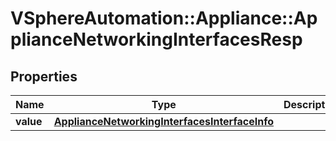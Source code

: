 # VSphereAutomation::Appliance::ApplianceNetworkingInterfacesResp

## Properties
Name | Type | Description | Notes
------------ | ------------- | ------------- | -------------
**value** | [**ApplianceNetworkingInterfacesInterfaceInfo**](ApplianceNetworkingInterfacesInterfaceInfo.md) |  | 


